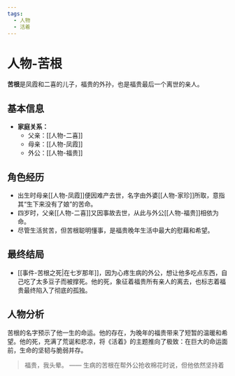 ```yaml
---
tags:
  - 人物
  - 活着
---
```


# 人物-苦根

**苦根**是凤霞和二喜的儿子，福贵的外孙，也是福贵最后一个离世的亲人。

## 基本信息
- **家庭关系：**
  - 父亲：[[人物-二喜]]
  - 母亲：[[人物-凤霞]]
  - 外公：[[人物-福贵]]

## 角色经历
- 出生时母亲[[人物-凤霞]]便因难产去世，名字由外婆[[人物-家珍]]所取，意指其“生下来没有了娘”的苦命。
- 四岁时，父亲[[人物-二喜]]又因事故去世，从此与外公[[人物-福贵]]相依为命。
- 尽管生活贫苦，但苦根聪明懂事，是福贵晚年生活中最大的慰藉和希望。

## 最终结局
- [[事件-苦根之死|在七岁那年]]，因为心疼生病的外公，想让他多吃点东西，自己吃了太多豆子而被撑死。他的死，象征着福贵所有亲人的离去，也标志着福贵最终陷入了彻底的孤独。

## 人物分析
苦根的名字预示了他一生的命运。他的存在，为晚年的福贵带来了短暂的温暖和希望。他的死，充满了荒诞和悲凉，将《活着》的主题推向了极致：在巨大的命运面前，生命的坚韧与脆弱并存。

> 福贵，我头晕。
> —— 生病的苦根在帮外公抢收棉花时说，但他依然坚持着